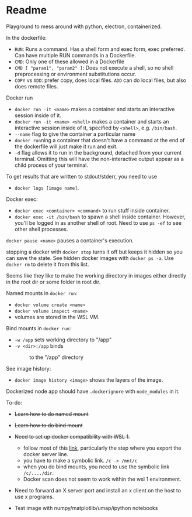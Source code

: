 # Readme

Playground to mess around with python, electron, containerized.

In the dockerfile:
* `RUN`: Runs a command. Has a shell form and exec form, exec preferred. Can
  have multiple RUN commands in a Dockerfile.
* `CMD`: Only one of these allowed in a Dockerfile
* `CMD [ "param1", "param2" ]`: Does not execute a shell, so no shell
  preprocessing or environment substitutions occur.
* `COPY` vs `ADD`: prefer copy, does local files. `ADD` can do local files,
  but also does remote files.

Docker run
* `docker run -it <name>` makes a container and starts an interactive
  session inside of it.
* `docker run -it <name> <shell>` makes a container and starts an interactive
  session inside of it, specified by `<shell>`, e.g. `/bin/bash`.
* `--name` flag to give the container a particular name
* `docker run`ning a container that doesn't have a command at the end of the
  dockerfile will just make it run and exit.
* `-d` flag allows it to run in the background, detached from your current
  terminal. Omitting this will have the non-interactive output appear as a
  child process of your terminal.

To get results that are written to stdout/stderr, you need to use 
* `docker logs [image name]`.

Docker exec:
* `docker exec <container> <command>` to run stuff inside container.
* `docker exec -it /bin/bash` to spawn a shell inside container. 
    However, you'll be logged in as another shell of root. Need to use `ps -ef` to see other shell processes.

`docker pause <name>` pauses a container's execution.

stopping a docker with `docker stop` turns it off but keeps it hidden so you can
save the state. See hidden docker images with `docker ps -a`. Use `docker rm` to
delete it from this list.

Seems like they like to make the working directory in images either directly in
the root dir or some folder in root dir.

Named mounts in `docker run`:
* `docker volume create <name>`
* `docker volume inspect <name>`
* volumes are stored in the WSL VM.

Bind mounts in `docker run`:
* `-w /app` sets working directory to "/app"
* `-v <dir>:/app` binds <dir> to the "/app" directory

See image history:
* `docker image history <image>`  shows the layers of the image.

Dockerized node app should have `.dockerignore` with `node_modules` in it.

To-do:
* ~~Learn how to do named mount~~
* ~~Learn how to do bind mount~~
* ~~Need to set up docker compatibility with WSL 1.~~
    * follow most of this [link](https://nicnetakis.com/blog/setting-up-docker-for-windows-and-wsl-to-work-flawlessly), particularly the step where you export the docker server line.
    * you have to make a symbolic link. `/c -> /mnt/c`
    * when you do bind mounts, you need to use the symbolic link `/c/..../dir`.
    * Docker scan does not seem to  work within the wsl 1 environment.

* Need to forward an X server port and install an x client on the host to use x
programs.
* Test image with numpy/matplotlib/umap/ipython notebooks

